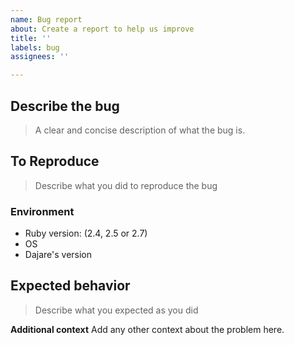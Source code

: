 ```yaml
---
name: Bug report
about: Create a report to help us improve
title: ''
labels: bug
assignees: ''

---
```


## Describe the bug

> A clear and concise description of what the bug is.

## To Reproduce

> Describe what you did to reproduce the bug

### Environment

- Ruby version: (2.4, 2.5 or 2.7)
- OS
- Dajare's version

## Expected behavior

> Describe what you expected as you did 

**Additional context**
Add any other context about the problem here.
